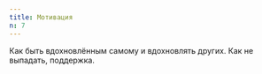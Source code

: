 ```yaml
---
title: Мотивация
n: 7
---
```


Как быть вдохновлённым самому и вдохновлять других. Как не выпадать, поддержка.